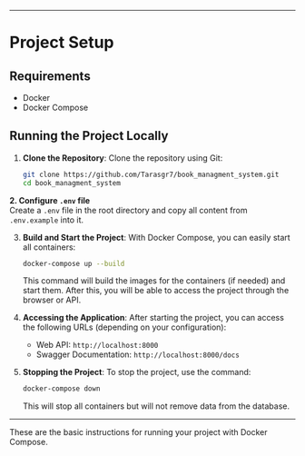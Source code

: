 
---

# Project Setup

## Requirements

- Docker
- Docker Compose

## Running the Project Locally

1. **Clone the Repository**:
   Clone the repository using Git:

   ```bash
   git clone https://github.com/Tarasgr7/book_managment_system.git
   cd book_managment_system
   ```

**2. Configure `.env` file**  
Create a `.env` file in the root directory and copy all content from `.env.example` into it.

3. **Build and Start the Project**:
   With Docker Compose, you can easily start all containers:

   ```bash
   docker-compose up --build
   ```

   This command will build the images for the containers (if needed) and start them. After this, you will be able to access the project through the browser or API.

4. **Accessing the Application**:
   After starting the project, you can access the following URLs (depending on your configuration):

   - Web API: `http://localhost:8000`
   - Swagger Documentation: `http://localhost:8000/docs`

5. **Stopping the Project**:
   To stop the project, use the command:

   ```bash
   docker-compose down
   ```

   This will stop all containers but will not remove data from the database.

---

These are the basic instructions for running your project with Docker Compose.
